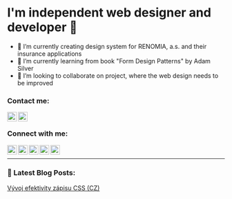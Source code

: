 # I'm independent web designer and developer 👋

- 🔭 I’m currently creating design system for RENOMIA, a.s. and their insurance applications
- 🌱 I’m currently learning from book "Form Design Patterns" by Adam Silver
- 👯 I’m looking to collaborate on project, where the web design needs to be improved

### Contact me:

[<img align="left" alt="E-mail me" width="22px" src="http://www.ondrejkonecny.cz/assets/svg/iconfinder_social-media_gmail_1873613.svg" />](mailto:ondrej.konecny@gmail.com)
[<img align="left" alt="Message me on FB" width="22px" src="http://www.ondrejkonecny.cz/assets/svg/iconfinder_social-media_facebook-messenger_1864209.svg" />](https://m.me/ondra.konecny)

<br>

### Connect with me:

[<img align="left" alt="Personal web site" width="22px" src="http://www.ondrejkonecny.cz/assets/svg/iconfinder_social-media_web_1873909.svg" />](http://www.ondrejkonecny.cz/)
[<img align="left" alt="Twitter account" width="22px" src="http://www.ondrejkonecny.cz/assets/svg/iconfinder_social-media_twitter_1543317.svg" />](https://twitter.com/ondrejkonecny)
[<img align="left" alt="Linkedin account" width="22px" src="http://www.ondrejkonecny.cz/assets/svg/iconfinder_social-media_linkedin_1727490.svg" />](https://www.linkedin.com/in/ondrejkonec/)
[<img align="left" alt="GitHub account" width="22px" src="http://www.ondrejkonecny.cz/assets/svg/iconfinder_social-media_GitHub_1872635.svg" />](https://github.com/ondrejko?tab=repositories)
[<img align="left" alt="Dribble account" width="22px" src="http://www.ondrejkonecny.cz/assets/svg/iconfinder_social-media_dribblbe_1727491.svg" />](https://dribbble.com/ondrejko/)


<br>

---

### 📕 Latest Blog Posts:
[Vývoj efektivity zápisu CSS (CZ)](https://medium.com/@ondrej.konecny/efektivn%C3%AD-stylov%C3%A1n%C3%AD-od-html-element%C5%AF-po-styled-components-be9198308904)

